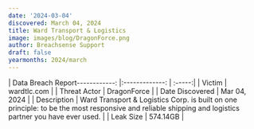 ```yaml
---
date: '2024-03-04'
discovered: March 04, 2024
title: Ward Transport & Logistics
image: images/blog/DragonForce.png
author: Breachsense Support
draft: false
yearmonths: 2024/march
---
```


| Data Breach Report------------:     |:-------------:    | :-----:|
| Victim      | wardtlc.com      | 
| Threat Actor      | DragonForce      | 
| Date Discovered      | Mar 04, 2024      | 
| Description      | Ward Transport & Logistics Corp. is built on one principle: to be the most responsive and reliable shipping and logistics partner you have ever used.      | 
| Leak Size      | 574.14GB      | 

